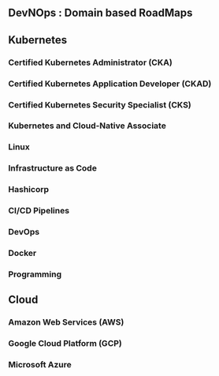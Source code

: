 ## DevNOps : Domain based RoadMaps

## Kubernetes

### Certified Kubernetes Administrator (CKA)

### Certified Kubernetes Application Developer (CKAD)

### Certified Kubernetes Security Specialist (CKS)

### Kubernetes and Cloud-Native Associate

### Linux

### Infrastructure as Code

### Hashicorp

### CI/CD Pipelines

### DevOps

### Docker

### Programming

## Cloud

### Amazon Web Services (AWS)

### Google Cloud Platform (GCP)

### Microsoft Azure
